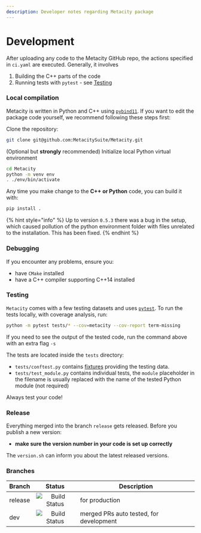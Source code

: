 ```yaml
---
description: Developer notes regarding Metacity package
---
```


# Development

After uploading any code to the Metacity GitHub repo, the actions specified in `ci.yaml` are executed. Generally, it involves&#x20;

1. Building the C++ parts of the code
2. Running tests with `pytest` - see [Testing](development.md#tests)

### Local compilation

Metacity is written in Python and C++ using [`pybind11`](https://github.com/pybind/pybind11). If you want to edit the package code yourself, we recommend following these steps first:&#x20;

Clone the repository:

```bash
git clone git@github.com:MetacitySuite/Metacity.git
```

(Optional but **strongly** recommended) Initialize local Python virtual environment

```bash
cd Metacity
python -m venv env
. ./env/bin/activate
```

Any time you make change to the **C++ or Python** code, you can build it with:

```bash
pip install .
```

{% hint style="info" %}
Up to version `0.5.3` there was a bug in the setup, which caused pollution of the python environment folder with files unrelated to the installation. This has been fixed.
{% endhint %}

### Debugging

If you encounter any problems, ensure you:

* have `CMake` installed
* have a C++ compiler supporting C++14 installed

### Testing

`Metacity` comes with a few testing datasets and uses [`pytest`](https://docs.pytest.org/en/7.1.x/). To run the tests locally, with coverage analysis, run:

```bash
python -m pytest tests/* --cov=metacity --cov-report term-missing
```

If you need to see the output of the tested code, run the command above with an extra flag `-s`

The tests are located inside the `tests` directory:

* `tests/conftest.py` contains [fixtures](https://docs.pytest.org/en/6.2.x/fixture.html) providing the testing data.
* `tests/test_module.py` contains individual tests, the `module` placeholder in the filename is usually replaced with the name of the tested Python module (not required)

Always test your code!

### Release

Everything merged into the branch `release` gets released. Before you publish a new version:

* **make sure the version number in your code is set up correctly**

The `version.sh` can inform you about the latest released versions.

### Branches

| Branch  |                                                    Status                                                   | Description                             |
| ------- | :---------------------------------------------------------------------------------------------------------: | --------------------------------------- |
| release | ![Build Status](https://github.com/MetacitySuite/Metacity/workflows/Metacity%20CI/badge.svg?branch=release) | for production                          |
| dev     |   ![Build Status](https://github.com/MetacitySuite/Metacity/workflows/Metacity%20CI/badge.svg?branch=dev)   | merged PRs auto tested, for development |


